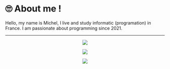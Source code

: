 # 🙄 About me !
Hello, my name is Michel, I live and study informatic (programation) in France. I am passionate about programming since 2021.

---

<p align="center">
  <img src="https://skillicons.dev/icons?i=html,css,javascript&perline=3" />
</p>
<p align="center">
  <img src="https://skillicons.dev/icons?i=react,angular,vue&perline=3" />
</p>
<p align="center">
  <img src="https://skillicons.dev/icons?i=figma,github,git&perline=3" />
</p>


